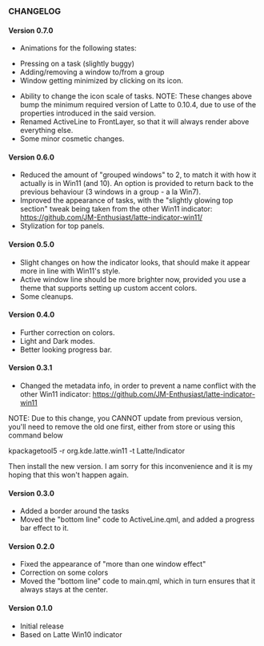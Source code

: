 ### CHANGELOG

#### Version 0.7.0

* Animations for the following states:
 - Pressing on a task (slightly buggy)
 - Adding/removing a window to/from a group
 - Window getting minimized by clicking on its icon.
* Ability to change the icon scale of tasks.
NOTE: These changes above bump the minimum required version of Latte to 0.10.4, due to use of the properties introduced in the said version.
* Renamed ActiveLine to FrontLayer, so that it will always render above everything else.
* Some minor cosmetic changes.

#### Version 0.6.0

* Reduced the amount of "grouped windows" to 2, to match it with how it actually is in Win11 (and 10).
An option is provided to return back to the previous behaviour (3 windows in a group - a la Win7).
* Improved the appearance of tasks, with the "slightly glowing top section" tweak being taken from the other Win11 indicator: https://github.com/JM-Enthusiast/latte-indicator-win11/
* Stylization for top panels.

#### Version 0.5.0

* Slight changes on how the indicator looks, that should make it appear more in line with Win11's style.
* Active window line should be more brighter now, provided you use a theme that supports setting up custom accent colors.
* Some cleanups.

#### Version 0.4.0

* Further correction on colors.
* Light and Dark modes.
* Better looking progress bar.

#### Version 0.3.1

* Changed the metadata info, in order to prevent a name conflict with the other Win11 indicator: https://github.com/JM-Enthusiast/latte-indicator-win11

NOTE: Due to this change, you CANNOT update from previous version, you'll need to remove the old one first, either from store or using this command below

kpackagetool5 -r org.kde.latte.win11 -t Latte/Indicator

Then install the new version. I am sorry for this inconvenience and it is my hoping that this won't happen again.

#### Version 0.3.0

* Added a border around the tasks
* Moved the "bottom line" code to ActiveLine.qml, and added a progress bar effect to it.

#### Version 0.2.0

* Fixed the appearance of "more than one window effect"
* Correction on some colors
* Moved the "bottom line" code to main.qml, which in turn ensures that it always stays at the center.

#### Version 0.1.0

* Initial release
* Based on Latte Win10 indicator
